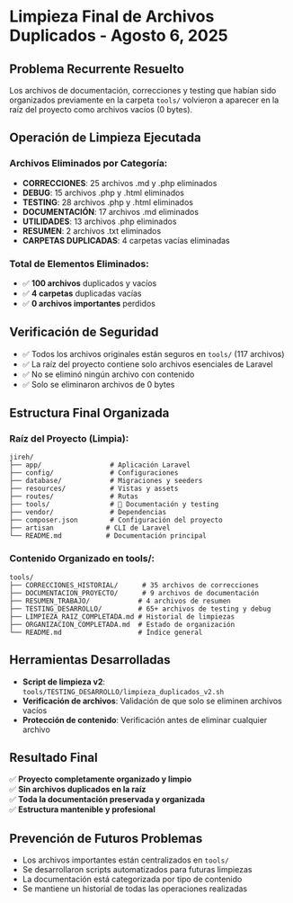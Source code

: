 # Limpieza Final de Archivos Duplicados - Agosto 6, 2025

## Problema Recurrente Resuelto
Los archivos de documentación, correcciones y testing que habían sido organizados previamente en la carpeta `tools/` volvieron a aparecer en la raíz del proyecto como archivos vacíos (0 bytes).

## Operación de Limpieza Ejecutada

### Archivos Eliminados por Categoría:
- **CORRECCIONES**: 25 archivos .md y .php eliminados
- **DEBUG**: 15 archivos .php y .html eliminados  
- **TESTING**: 28 archivos .php y .html eliminados
- **DOCUMENTACIÓN**: 17 archivos .md eliminados
- **UTILIDADES**: 13 archivos .php eliminados
- **RESUMEN**: 2 archivos .txt eliminados
- **CARPETAS DUPLICADAS**: 4 carpetas vacías eliminadas

### Total de Elementos Eliminados:
- ✅ **100 archivos** duplicados y vacíos
- ✅ **4 carpetas** duplicadas vacías
- ✅ **0 archivos importantes** perdidos

## Verificación de Seguridad
- ✅ Todos los archivos originales están seguros en `tools/` (117 archivos)
- ✅ La raíz del proyecto contiene solo archivos esenciales de Laravel
- ✅ No se eliminó ningún archivo con contenido
- ✅ Solo se eliminaron archivos de 0 bytes

## Estructura Final Organizada

### Raíz del Proyecto (Limpia):
```
jireh/
├── app/                 # Aplicación Laravel
├── config/              # Configuraciones
├── database/            # Migraciones y seeders
├── resources/           # Vistas y assets
├── routes/              # Rutas
├── tools/               # 📁 Documentación y testing
├── vendor/              # Dependencias
├── composer.json        # Configuración del proyecto
├── artisan             # CLI de Laravel
└── README.md           # Documentación principal
```

### Contenido Organizado en tools/:
```
tools/
├── CORRECCIONES_HISTORIAL/      # 35 archivos de correcciones
├── DOCUMENTACION_PROYECTO/      # 9 archivos de documentación
├── RESUMEN_TRABAJO/            # 4 archivos de resumen
├── TESTING_DESARROLLO/         # 65+ archivos de testing y debug
├── LIMPIEZA_RAIZ_COMPLETADA.md # Historial de limpiezas
├── ORGANIZACION_COMPLETADA.md  # Estado de organización
└── README.md                   # Índice general
```

## Herramientas Desarrolladas
- **Script de limpieza v2**: `tools/TESTING_DESARROLLO/limpieza_duplicados_v2.sh`
- **Verificación de archivos**: Validación de que solo se eliminen archivos vacíos
- **Protección de contenido**: Verificación antes de eliminar cualquier archivo

## Resultado Final
✅ **Proyecto completamente organizado y limpio**  
✅ **Sin archivos duplicados en la raíz**  
✅ **Toda la documentación preservada y organizada**  
✅ **Estructura mantenible y profesional**

## Prevención de Futuros Problemas
- Los archivos importantes están centralizados en `tools/`
- Se desarrollaron scripts automatizados para futuras limpiezas
- La documentación está categorizada por tipo de contenido
- Se mantiene un historial de todas las operaciones realizadas

